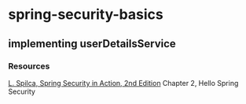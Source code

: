 # spring-security-basics 
## implementing userDetailsService

### Resources
[L. Spilca, Spring Security in Action, 2nd Edition]()
Chapter 2, Hello Spring Security 